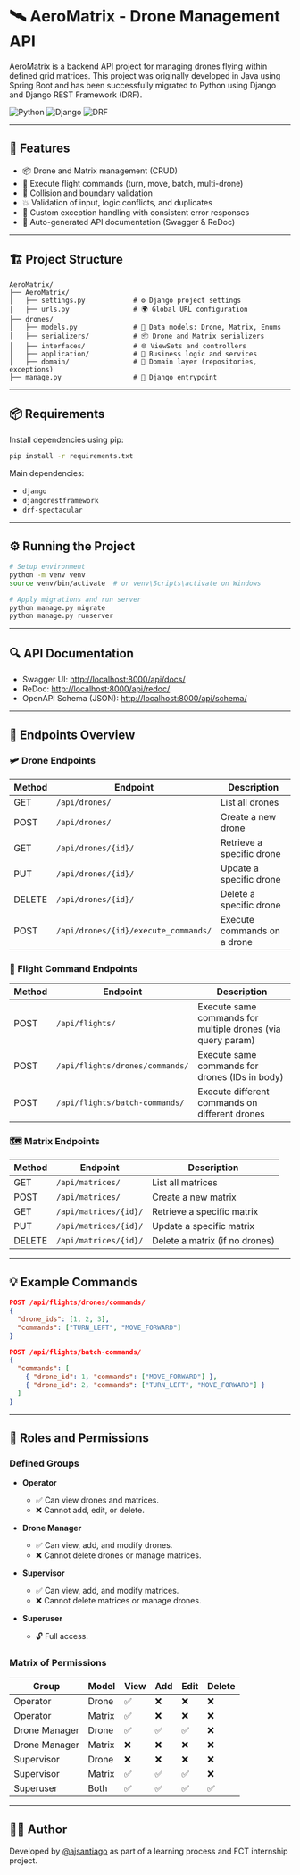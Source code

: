 # 🛰️ AeroMatrix - Drone Management API

AeroMatrix is a backend API project for managing drones flying within defined grid matrices. This project was originally developed in Java using Spring Boot and has been successfully migrated to Python using Django and Django REST Framework (DRF).

![Python](https://img.shields.io/badge/Python-3.13-blue?logo=python)
![Django](https://img.shields.io/badge/Django-5.1-green?logo=django)
![DRF](https://img.shields.io/badge/DRF-REST_Framework-red?logo=django)

---

## 🚀 Features

- 📦 Drone and Matrix management (CRUD)
- 📡 Execute flight commands (turn, move, batch, multi-drone)
- 🚧 Collision and boundary validation
- 💥 Validation of input, logic conflicts, and duplicates
- 🧪 Custom exception handling with consistent error responses
- 📘 Auto-generated API documentation (Swagger & ReDoc)

---

## 🏗️ Project Structure

```plaintext
AeroMatrix/
├── AeroMatrix/
│   ├── settings.py            # ⚙️ Django project settings
│   ├── urls.py                # 🌍 Global URL configuration
├── drones/
│   ├── models.py              # 🧠 Data models: Drone, Matrix, Enums
│   ├── serializers/           # 📦 Drone and Matrix serializers
│   ├── interfaces/            # 🌐 ViewSets and controllers
│   ├── application/           # 🔧 Business logic and services
│   ├── domain/                # 🧱 Domain layer (repositories, exceptions)
├── manage.py                  # 🚀 Django entrypoint
```

---

## 📦 Requirements

Install dependencies using pip:

```bash
pip install -r requirements.txt
```

Main dependencies:

- `django`
- `djangorestframework`
- `drf-spectacular`

---

## ⚙️ Running the Project

```bash
# Setup environment
python -m venv venv
source venv/bin/activate  # or venv\Scripts\activate on Windows

# Apply migrations and run server
python manage.py migrate
python manage.py runserver
```

---

## 🔍 API Documentation

- Swagger UI: [http://localhost:8000/api/docs/](http://localhost:8000/api/docs/)
- ReDoc: [http://localhost:8000/api/redoc/](http://localhost:8000/api/redoc/)
- OpenAPI Schema (JSON): [http://localhost:8000/api/schema/](http://localhost:8000/api/schema/)

---

## 📌 Endpoints Overview

### 🛩️ Drone Endpoints

| Method | Endpoint                             | Description                 |
| ------ | ------------------------------------ | --------------------------- |
| GET    | `/api/drones/`                       | List all drones             |
| POST   | `/api/drones/`                       | Create a new drone          |
| GET    | `/api/drones/{id}/`                  | Retrieve a specific drone   |
| PUT    | `/api/drones/{id}/`                  | Update a specific drone     |
| DELETE | `/api/drones/{id}/`                  | Delete a specific drone     |
| POST   | `/api/drones/{id}/execute_commands/` | Execute commands on a drone |

### 🚀 Flight Command Endpoints

| Method | Endpoint                        | Description                                                 |
| ------ | ------------------------------- | ----------------------------------------------------------- |
| POST   | `/api/flights/`                 | Execute same commands for multiple drones (via query param) |
| POST   | `/api/flights/drones/commands/` | Execute same commands for drones (IDs in body)              |
| POST   | `/api/flights/batch-commands/`  | Execute different commands on different drones              |

### 🗺️ Matrix Endpoints

| Method | Endpoint              | Description                    |
| ------ | --------------------- | ------------------------------ |
| GET    | `/api/matrices/`      | List all matrices              |
| POST   | `/api/matrices/`      | Create a new matrix            |
| GET    | `/api/matrices/{id}/` | Retrieve a specific matrix     |
| PUT    | `/api/matrices/{id}/` | Update a specific matrix       |
| DELETE | `/api/matrices/{id}/` | Delete a matrix (if no drones) |

---

## 💡 Example Commands

```json
POST /api/flights/drones/commands/
{
  "drone_ids": [1, 2, 3],
  "commands": ["TURN_LEFT", "MOVE_FORWARD"]
}
```

```json
POST /api/flights/batch-commands/
{
  "commands": [
    { "drone_id": 1, "commands": ["MOVE_FORWARD"] },
    { "drone_id": 2, "commands": ["TURN_LEFT", "MOVE_FORWARD"] }
  ]
}
```

---

## 🔐 Roles and Permissions

### Defined Groups

- **Operator**

  - ✅ Can view drones and matrices.
  - ❌ Cannot add, edit, or delete.

- **Drone Manager**

  - ✅ Can view, add, and modify drones.
  - ❌ Cannot delete drones or manage matrices.

- **Supervisor**

  - ✅ Can view, add, and modify matrices.
  - ❌ Cannot delete matrices or manage drones.

- **Superuser**
  - 🔓 Full access.

### Matrix of Permissions

| Group         | Model  | View | Add | Edit | Delete |
| ------------- | ------ | ---- | --- | ---- | ------ |
| Operator      | Drone  | ✅   | ❌  | ❌   | ❌     |
| Operator      | Matrix | ✅   | ❌  | ❌   | ❌     |
| Drone Manager | Drone  | ✅   | ✅  | ✅   | ❌     |
| Drone Manager | Matrix | ❌   | ❌  | ❌   | ❌     |
| Supervisor    | Drone  | ❌   | ❌  | ❌   | ❌     |
| Supervisor    | Matrix | ✅   | ✅  | ✅   | ❌     |
| Superuser     | Both   | ✅   | ✅  | ✅   | ✅     |

---

## 🙋‍♂️ Author

Developed by [@ajsantiago](mailto:ajsantiago@example.com) as part of a learning process and FCT internship project.
